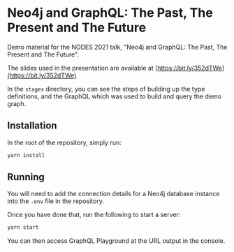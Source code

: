 # Neo4j and GraphQL: The Past, The Present and The Future

Demo material for the NODES 2021 talk, "Neo4j and GraphQL: The Past, The Present and The Future".

The slides used in the presentation are available at [https://bit.ly/352dTWe](https://bit.ly/352dTWe)

In the `stages` directory, you can see the steps of building up the type definitions, and the GraphQL which was used to build and query the demo graph.

## Installation

In the root of the repository, simply run:

```bash
yarn install
```

## Running

You will need to add the connection details for a Neo4j database instance into the `.env` file in the repository.

Once you have done that, run the following to start a server:

```bash
yarn start
```

You can then access GraphQL Playground at the URL output in the console.
